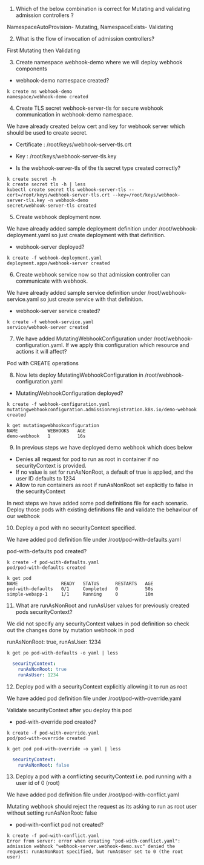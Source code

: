 1. Which of the below combination is correct for Mutating and validating admission controllers ?

NamespaceAutoProvision- Mutating, NamespaceExists- Validating

2. What is the flow of invocation of admission controllers?

First Mutating then Validating

3. Create namespace webhook-demo where we will deploy webhook components
- webhook-demo namespace created?

```shell
k create ns webhook-demo
namespace/webhook-demo created
```

4.  Create TLS secret webhook-server-tls for secure webhook communication in webhook-demo namespace.

We have already created below cert and key for webhook server which should be used to create secret.

- Certificate : /root/keys/webhook-server-tls.crt
- Key : /root/keys/webhook-server-tls.key

- Is the webhook-server-tls of the tls secret type created correctly?

```shell
k create secret -h
k create secret tls -h | less
kubectl create secret tls webhook-server-tls --cert=/root/keys/webhook-server-tls.crt --key=/root/keys/webhook-server-tls.key -n webhook-demo 
secret/webhook-server-tls created
```

5. Create webhook deployment now.

We have already added sample deployment definition under /root/webhook-deployment.yaml so just create deployment with that definition.

- webhook-server deployed?

```shell
k create -f webhook-deployment.yaml 
deployment.apps/webhook-server created
```

6. Create webhook service now so that admission controller can communicate with webhook.

We have already added sample service definition under /root/webhook-service.yaml so just create service with that definition.

- webhook-server service created?

```shell
k create -f webhook-service.yaml 
service/webhook-server created
```

7. We have added MutatingWebhookConfiguration under /root/webhook-configuration.yaml.
If we apply this configuration which resource and actions it will affect?

Pod with CREATE operations


8. Now lets deploy MutatingWebhookConfiguration in /root/webhook-configuration.yaml
- MutatingWebhookConfiguration deployed?

```shell
k create -f webhook-configuration.yaml 
mutatingwebhookconfiguration.admissionregistration.k8s.io/demo-webhook created

k get mutatingwebhookconfiguration
NAME           WEBHOOKS   AGE
demo-webhook   1          16s
```

9. In previous steps we have deployed demo webhook which does below

- Denies all request for pod to run as root in container if no securityContext is provided.
- If no value is set for runAsNonRoot, a default of true is applied, and the user ID defaults to 1234
- Allow to run containers as root if runAsNonRoot set explicitly to false in the securityContext

In next steps we have added some pod definitions file for each scenario. Deploy those pods with existing definitions file and validate the behaviour of our webhook

10. Deploy a pod with no securityContext specified.

We have added pod definition file under /root/pod-with-defaults.yaml

pod-with-defaults pod created?

```shell
k create -f pod-with-defaults.yaml 
pod/pod-with-defaults created

k get pod
NAME                READY   STATUS      RESTARTS   AGE
pod-with-defaults   0/1     Completed   0          50s
simple-webapp-1     1/1     Running     0          10m
```

11. What are runAsNonRoot and runAsUser values for previously created pods securityContext?

We did not specify any securityContext values in pod definition so check out the changes done by mutation webhook in pod

runAsNonRoot: true, runAsUser: 1234

```shell
k get po pod-with-defaults -o yaml | less
```

```yaml
  securityContext:
    runAsNonRoot: true
    runAsUser: 1234
```

12. Deploy pod with a securityContext explicitly allowing it to run as root

We have added pod definition file under /root/pod-with-override.yaml

Validate securityContext after you deploy this pod

- pod-with-override pod created?

```shell
k create -f pod-with-override.yaml 
pod/pod-with-override created

k get pod pod-with-override -o yaml | less
```
```yaml
  securityContext:
    runAsNonRoot: false
```

13. Deploy a pod with a conflicting securityContext i.e. pod running with a user id of 0 (root)

We have added pod definition file under /root/pod-with-conflict.yaml

Mutating webhook should reject the request as its asking to run as root user without setting runAsNonRoot: false

- pod-with-conflict pod not created?

```shell
k create -f pod-with-conflict.yaml 
Error from server: error when creating "pod-with-conflict.yaml": admission webhook "webhook-server.webhook-demo.svc" denied the request: runAsNonRoot specified, but runAsUser set to 0 (the root user)
```
